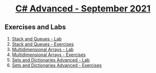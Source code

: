 # <a href="https://softuni.bg/trainings/3483/csharp-advanced-september-2021/internal"><p align="center"> C# Advanced - September 2021<p>
</a>



## Exercises and Labs


1. <a href="https://github.com/kace123/Software-University--SoftUni-/tree/main/C%23%20Programming/C%23%20Advanced/C%23%20Advanced%20-%20Exercises/Stack%20and%20Queues%20-%20Lab" Lab> Stack and Queues - Lab </a>
2. <a href="https://github.com/kace123/Software-University--SoftUni-/tree/main/C%23%20Programming/C%23%20Advanced/C%23%20Advanced%20-%20Exercises/Stack%20and%20Queues%20-%20Exercises"> Stack and Queues - Exercises </a>
3. <a href="https://github.com/kace123/Software-University--SoftUni-/tree/main/C%23%20Programming/C%23%20Advanced/C%23%20Advanced%20-%20Exercises/Multidimensional%20Arrays%20-%20Lab"> Multidimensional Arrays - Lab </a>
4. <a href="https://github.com/kace123/Software-University--SoftUni-/tree/main/C%23%20Programming/C%23%20Advanced/C%23%20Advanced%20-%20Exercises/Multidimensional%20Arrays%20-%20Exercises"> Multidimensional Arrays - Exercises </a>
5. <a href="https://github.com/kace123/Software-University--SoftUni-/tree/main/C%23%20Programming/C%23%20Advanced/C%23%20Advanced%20-%20Exercises/Sets%20and%20Dictionaries%20Advanced%20-%20Lab"> Sets and Dictionaries Advanced - Lab </a>
6. <a href="https://github.com/kace123/Software-University--SoftUni-/tree/main/C%23%20Programming/C%23%20Advanced/C%23%20Advanced%20-%20Exercises/Sets%20and%20Dictionaries%20Advanced%20-%20Exercises"> Sets and Dictionaries Advanced - Exercises </a>

